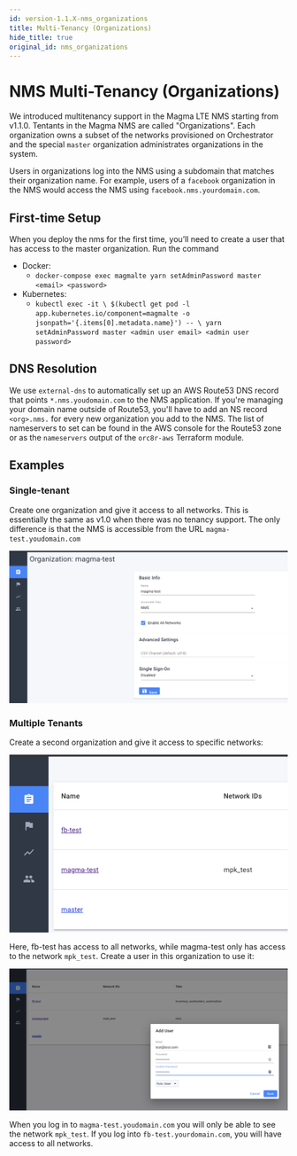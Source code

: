 ```yaml
---
id: version-1.1.X-nms_organizations
title: Multi-Tenancy (Organizations)
hide_title: true
original_id: nms_organizations
---
```


# NMS Multi-Tenancy (Organizations)

We introduced multitenancy support in the Magma LTE NMS starting from v1.1.0.
Tentants in the Magma NMS are called "Organizations". Each organization owns
a subset of the networks provisioned on Orchestrator and the special `master`
organization administrates organizations in the system.

Users in organizations log into the NMS using a subdomain that matches their
organization name. For example, users of a `facebook` organization in the NMS
would access the NMS using `facebook.nms.yourdomain.com`.

## First-time Setup

When you deploy the nms for the first time, you’ll need to create a user that
has access to the master organization. Run the command

* Docker:
    * `docker-compose exec magmalte yarn setAdminPassword master <email> <password>`
* Kubernetes:
    * `kubectl exec -it \
          $(kubectl get pod -l app.kubernetes.io/component=magmalte -o jsonpath='{.items[0].metadata.name}') -- \
          yarn setAdminPassword master <admin user email> <admin user password>`

## DNS Resolution

We use `external-dns` to automatically set up an AWS Route53 DNS record that
points `*.nms.youdomain.com` to the NMS application. If you're managing your
domain name outside of Route53, you'll have to add an NS record `<org>.nms.`
for every new organization you add to the NMS. The list of nameservers to set
can be found in the AWS console for the Route53 zone or as the `nameservers`
output of the `orc8r-aws` Terraform module.

## Examples

### Single-tenant

Create one organization and give it access to all networks. This is essentially
the same as v1.0 when there was no tenancy support. The only difference is that
the NMS is accessible from the URL `magma-test.youdomain.com`

![Org with access to all networks](../../../../readmes/assets/nms/org_all_networks.png)

### Multiple Tenants

Create a second organization and give it access to specific networks:

![List of organizations](../../../../readmes/assets/nms/org_multiple_list.png)

Here, fb-test has access to all networks, while magma-test only has access
to the network `mpk_test`. Create a user in this organization to use it:

![Add user to org](../../../../readmes/assets/nms/org_add_user.png)

When you log in to `magma-test.youdomain.com` you will only be able to see the
network `mpk_test`. If you log into `fb-test.yourdomain.com`, you will
have access to all networks.
